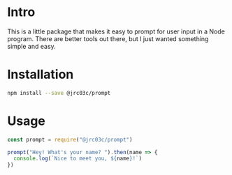 # Intro

This is a little package that makes it easy to prompt for user input in a Node program. There are better tools out there, but I just wanted something simple and easy.

# Installation

```bash
npm install --save @jrc03c/prompt
```

# Usage

```js
const prompt = require("@jrc03c/prompt")

prompt("Hey! What's your name? ").then(name => {
  console.log(`Nice to meet you, ${name}!`)
})
```
